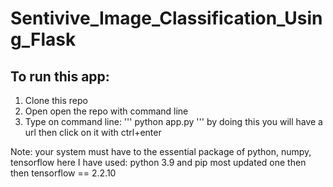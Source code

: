 # Sentivive_Image_Classification_Using_Flask

## To run this app:
1. Clone this repo
2. Open open the repo with command line
3. Type on command line:
''' python app.py '''
by doing this you will have a url then click on it with ctrl+enter

Note: your system must have to the essential package of python, numpy, tensorflow
here I have used: python 3.9 and pip most updated one then then tensorflow == 2.2.10
